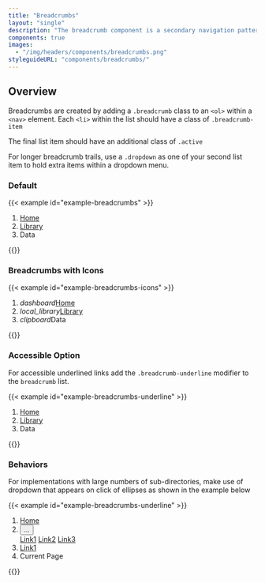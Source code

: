 ```yaml
---
title: "Breadcrumbs"
layout: "single"
description: "The breadcrumb component is a secondary navigation pattern that shows hierarchy among content or traces a user’s path."
components: true
images:
  - "/img/headers/components/breadcrumbs.png"
styleguideURL: "components/breadcrumbs/"
---
```


## Overview

Breadcrumbs are created by adding a `.breadcrumb` class to an `<ol>` within a `<nav>` element. Each `<li>` within the list should have a class of `.breadcrumb-item`

The final list item should have an additional class of `.active`

For longer breadcrumb trails, use a `.dropdown` as one of your second list item to hold extra items within a dropdown menu.

### Default

<!-- prettier-ignore-start -->
{{< example id="example-breadcrumbs" >}}
<nav aria-label="breadcrumb">
  <ol class="breadcrumb mb-0">
    <li class="breadcrumb-item"><a href="#">Home</a></li>
    <li class="breadcrumb-item"><a href="#">Library </a></li>
    <li class="breadcrumb-item active" aria-current="page">Data</li>
  </ol>
</nav>
{{</ example >}}
<!-- prettier-ignore-end -->

### Breadcrumbs with Icons

<!-- prettier-ignore-start -->
{{< example id="example-breadcrumbs-icons" >}}
<nav aria-label="breadcrumb">
  <ol class="breadcrumb">
    <li class="breadcrumb-item"><i class="modus-icons">dashboard</i><a href="#">Home</a></li>
    <li class="breadcrumb-item"><i class="material-icons">local_library</i><a href="#">Library</a></li>
    <li class="breadcrumb-item active" aria-current="page"><i class="modus-icons">clipboard</i>Data</li>
  </ol>
</nav>
{{</ example >}}
<!-- prettier-ignore-end -->

### Accessible Option

For accessible underlined links add the `.breadcrumb-underline` modifier to the `breadcrumb` list.

<!-- prettier-ignore-start -->
{{< example id="example-breadcrumbs-underline" >}}
<nav aria-label="breadcrumb">
  <ol class="breadcrumb breadcrumb-underline mb-0">
    <li class="breadcrumb-item"><a href="#">Home</a></li>
    <li class="breadcrumb-item"><a href="#">Library </a></li>
    <li class="breadcrumb-item active" aria-current="page">Data</li>
  </ol>
</nav>
{{</ example >}}
<!-- prettier-ignore-end -->

### Behaviors

For implementations with large numbers of sub-directories, make use of dropdown that appears on click of ellipses as shown in the example below

<!-- prettier-ignore-start -->
{{< example id="example-breadcrumbs-underline" >}}
<nav aria-label="breadcrumb">
  <ol class="breadcrumb breadcrumb-underline mb-0">
    <li class="breadcrumb-item"><a href="#">Home</a></li>
    <li class="breadcrumb-item">
      <div class="dropdown">
        <button type="button" id="breadcrumbDropdown" data-toggle="dropdown" aria-haspopup="true" aria-expanded="false">...</button>
        <div class="dropdown-menu" aria-labelledby="breadcrumbDropdown">
          <a href="#" class="dropdown-item">Link1</a>
          <a href="#" class="dropdown-item">Link2</a>
          <a href="#" class="dropdown-item">Link3</a>
        </div>
      </div>
    </li>
    <li class="breadcrumb-item"><a href="#">Link1</a></li>
    <li class="breadcrumb-item active" aria-current="page">Current Page</li>
  </ol>
</nav>
{{</ example >}}
<!-- prettier-ignore-end -->
